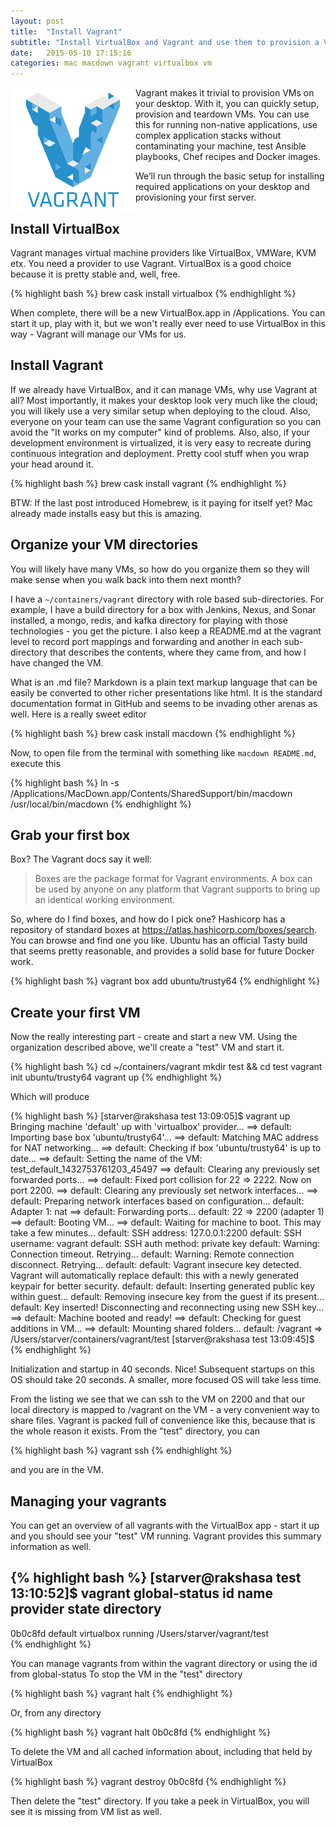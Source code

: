 ```yaml
---
layout: post
title:  "Install Vagrant"
subtitle: "Install VirtualBox and Vagrant and use them to provision a VM"
date:   2015-05-10 17:15:16
categories: mac macdown vagrant virtualbox vm
---
```


<img style="float: left;" src="/images/vagrant-logo.png">


Vagrant makes it trivial to provision VMs on your desktop.  With it, you can quickly setup, provision and teardown VMs. You can use this for running non-native applications, use complex application stacks without contaminating your machine, test Ansible playbooks, Chef recipes and Docker images.

We’ll run through the basic setup for installing required applications on your desktop and provisioning your first server. 


## Install VirtualBox

Vagrant  manages virtual machine providers like VirtualBox, VMWare, KVM etx. You need a provider to use Vagrant. VirtualBox is a good choice because it is pretty stable and, well, free.

{% highlight bash %}
brew cask install virtualbox
{% endhighlight %}

When complete, there will be a new VirtualBox.app in /Applications. You can start it up, play with it, but we won't really ever need to use VirtualBox in this way - Vagrant will manage our VMs for us.

## Install Vagrant

If we already have VirtualBox, and it can manage VMs, why use Vagrant at all? Most importantly, it makes your desktop look very much like the cloud; you will likely use a very similar setup when deploying to the cloud. Also, everyone on your team can use the same Vagrant configuration so you can avoid the "It works on my computer" kind of problems. Also, also, if your development environment is virtualized, it is very easy to recreate during continuous integration and deployment. Pretty cool stuff when you wrap your head around it.

{% highlight bash %}
brew cask install vagrant
{% endhighlight %}

BTW: If the last post introduced Homebrew, is it paying for itself yet? Mac already made installs easy but this is amazing. 

## Organize your VM directories

You will likely have many VMs, so how do you organize them so they will make sense when you walk back into them next month?

I have a `~/containers/vagrant` directory with role based sub-directories. For example, I have a build directory for a box with Jenkins, Nexus, and Sonar installed, a mongo, redis, and kafka directory for playing with those technologies - you get the picture. I also keep a README.md at the vagrant level to record port mappings and forwarding and another in each sub-directory that describes the contents, where they came from, and how I have changed the VM.

What is an .md file? Markdown is a plain text markup language that can be easily be converted to other richer presentations like html. It is the standard documentation format in GitHub and seems to be invading other arenas as well. Here is a really sweet editor

{% highlight bash %}
brew cask install macdown
{% endhighlight %}

Now, to open file from the terminal with something like ```macdown README.md```, execute this

{% highlight bash %}
ln -s /Applications/MacDown.app/Contents/SharedSupport/bin/macdown /usr/local/bin/macdown
{% endhighlight %}

## Grab your first box

Box? The Vagrant docs say it well:

> Boxes are the package format for Vagrant environments. A box can be used by anyone on any platform that Vagrant supports to bring up an identical working environment.

So, where do I find boxes, and how do I pick one? Hashicorp has a repository of standard boxes at https://atlas.hashicorp.com/boxes/search. You can browse and find one you like. Ubuntu has an official Tasty build that seems pretty reasonable, and provides a solid base for future Docker work.

{% highlight bash %}
vagrant box add ubuntu/trusty64
{% endhighlight %}

## Create your first VM

Now the really interesting part - create and start a new VM. Using the organization described above, we'll create a "test" VM and start it.

{% highlight bash %}
cd ~/containers/vagrant
mkdir test && cd test
vagrant init ubuntu/trusty64
vagrant up
{% endhighlight %}

Which will produce

{% highlight bash %}
[starver@rakshasa test 13:09:05]$ vagrant up
Bringing machine 'default' up with 'virtualbox' provider...
==> default: Importing base box 'ubuntu/trusty64'...
==> default: Matching MAC address for NAT networking...
==> default: Checking if box 'ubuntu/trusty64' is up to date...
==> default: Setting the name of the VM: test_default_1432753761203_45497
==> default: Clearing any previously set forwarded ports...
==> default: Fixed port collision for 22 => 2222. Now on port 2200.
==> default: Clearing any previously set network interfaces...
==> default: Preparing network interfaces based on configuration...
    default: Adapter 1: nat
==> default: Forwarding ports...
    default: 22 => 2200 (adapter 1)
==> default: Booting VM...
==> default: Waiting for machine to boot. This may take a few minutes...
    default: SSH address: 127.0.0.1:2200
    default: SSH username: vagrant
    default: SSH auth method: private key
    default: Warning: Connection timeout. Retrying...
    default: Warning: Remote connection disconnect. Retrying...
    default: 
    default: Vagrant insecure key detected. Vagrant will automatically replace
    default: this with a newly generated keypair for better security.
    default: 
    default: Inserting generated public key within guest...
    default: Removing insecure key from the guest if its present...
    default: Key inserted! Disconnecting and reconnecting using new SSH key...
==> default: Machine booted and ready!
==> default: Checking for guest additions in VM...
==> default: Mounting shared folders...
    default: /vagrant => /Users/starver/containers/vagrant/test
[starver@rakshasa test 13:09:45]$ 
{% endhighlight %}

Initialization and startup in 40 seconds. Nice! Subsequent startups on this OS should take 20 seconds. A smaller, more focused OS will take less time.

From the listing we see that we can ssh to the VM on 2200 and that our local directory is mapped to /vagrant on the VM - a very convenient way to share files. Vagrant is packed full of convenience like this, because that is the whole reason it exists. From the "test" directory, you can

{% highlight bash %}
vagrant ssh
{% endhighlight %}

and you are in the VM.

## Managing your vagrants

You can get an overview of all vagrants with the VirtualBox app - start it up and you should see your "test" VM running. Vagrant provides this summary information as well.

{% highlight bash %}
[starver@rakshasa test 13:10:52]$ vagrant global-status
id       name    provider   state    directory                           
-------------------------------------------------------------------------
0b0c8fd  default virtualbox running /Users/starver/vagrant/test     
{% endhighlight %}


You can manage vagrants from within the vagrant directory or using the id from global-status 
To stop the VM in the "test" directory

{% highlight bash %}
vagrant halt
{% endhighlight %}

Or, from any directory

{% highlight bash %}
vagrant halt 0b0c8fd
{% endhighlight %}

To delete the VM and all cached information about, including that held by VirtualBox

{% highlight bash %}
vagrant destroy 0b0c8fd
{% endhighlight %}

Then delete the "test" directory. If you take a peek in VirtualBox, you will see it is missing from VM list as well.

